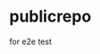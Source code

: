 # publicrepo
for e2e test


















































































































































































































































































































































































































































































































































































































































































































































































































































































































































































































































































































































































































































































































































































































































































































































































































































































































































































































































